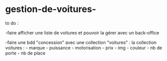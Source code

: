 # gestion-de-voitures-
to do : 

-faire afficher une liste de voitures et pouvoir la gérer avec un back-office 

-faire une bdd "concession" avec une collection "voitures" :
    la collection voitures :
    - marque 
    - puissance 
    - motorisation 
    - prix 
    - img
    - couleur
    - nb de porte
    - nb de place 

